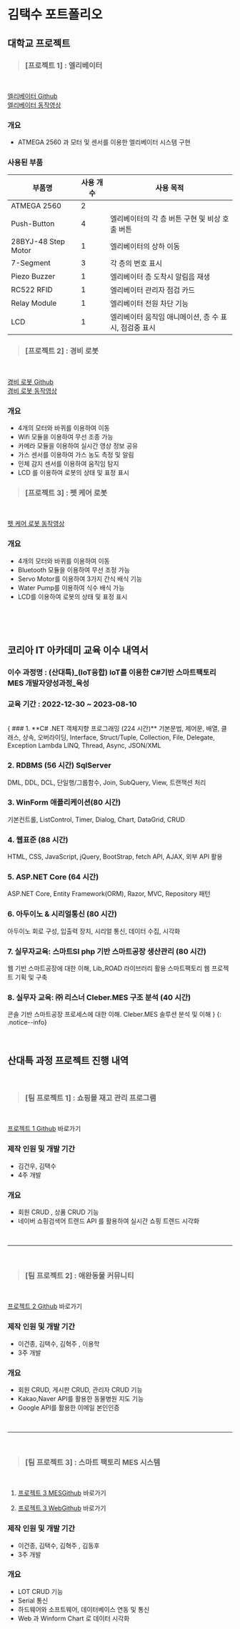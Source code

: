 # **김택수 포트폴리오**

## **대학교 프로젝트**

>### **[프로젝트 1] : 엘리베이터**
<br>

[엘리베이터 Github] <br>
[엘리베이터 동작영상]

### **개요**
- ATMEGA 2560 과 모터 및 센서를 이용한 엘리베이터 시스템 구현



### **사용된 부품**
<table>
  <thead>
    <tr>
      <th>부품명</th>
      <th>사용 개수  </th>
      <th>사용 목적</th>
    </tr>
  </thead>
  <tbody>
    <tr>
      <td>ATMEGA 2560</td>
      <td>2</td>
      <td></td>
    </tr>
    <tr>
      <td>Push-Button</td>
      <td>4</td>
      <td>엘리베이터의 각 층 버튼 구현 및 비상 호출 버튼</td>
    </tr>
    <tr>
      <td>28BYJ-48 Step Motor</td>
      <td>1</td>
      <td>엘리베이터의 상하 이동</td>
    </tr>
    <tr>
      <td>7-Segment</td>
      <td>3</td>
      <td>각 층의 번호 표시</td>
    </tr>
    <tr>
      <td>Piezo Buzzer</td>
      <td>1</td>
      <td>엘리베이터 층 도착시 알림음 재생</td>
    </tr>
    <tr>
      <td>RC522 RFID</td>
      <td>1</td>
      <td>엘리베이터 관리자 점검 카드</td>
    </tr>
    <tr>
      <td>Relay Module</td>
      <td>1</td>
      <td>엘리베이터 전원 차단 기능</td>
    </tr>
    <tr>
      <td>LCD</td>
      <td>1</td>
      <td>엘리베이터 움직임 애니메이션, 층 수 표시, 점검중 표시</td>
    </tr>
  </tbody>
</table>




>### **[프로젝트 2] : 경비 로봇**
<br>

[경비 로봇 Github] <br>
[경비 로봇 동작영상]


### **개요**
- 4개의 모터와 바퀴를 이용하여 이동
- Wifi 모듈을 이용하여 무선 조종 가능
- 카메라 모듈을 이용하여 실시간 영상 정보 공유
- 가스 센서를 이용하여 가스 농도 측정 및 알림
- 인체 감지 센서를 이용하여 움직임 탐지
- LCD 를 이용하여 로봇의 상태 및 표정 표시
  
>### **[프로젝트 3] : 펫 케어 로봇**
<br>

[펫 케어 로봇 동작영상]

### **개요**
- 4개의 모터와 바퀴를 이용하여 이동
- Bluetooth 모듈을 이용하여 무선 조정 가능
- Servo Motor를 이용하여 3가지 간식 배식 기능
- Water Pump를 이용하여 식수 배식 가능
- LCD를 이용하여 로봇의 상태 및 표정 표시

<br><br><br>


## **코리아 IT 아카데미 교육 이수 내역서**


### **이수 과정명** : (산대특)_(IoT융합) IoT를 이용한 C#기반 스마트팩토리 MES 개발자양성과정_육성

### **교육 기간** : 2022-12-30 ~ 2023-08-10

<br>
{
### 1.  **C# .NET 객체지향 프로그래밍 (224 시간)**
기본문법, 제어문, 배열, 클래스, 상속, 오버라이딩, Interface, Struct/Tuple, Collection, File, Delegate, Exception Lambda LINQ, Thread, Async, JSON/XML

### 2. **RDBMS (56 시간)  SqlServer**

DML, DDL, DCL, 단일행/그룹함수, Join, SubQuery, View, 트랜잭션 처리

### 3. **WinForm 애플리케이션(80 시간)**  

기본컨트롤, ListControl, Timer, Dialog, Chart, DataGrid, CRUD


### 4. **웹표준 (88 시간)**

HTML, CSS, JavaScript, jQuery, BootStrap, fetch API, AJAX, 외부 API 활용

### 5. **ASP.NET Core (64 시간)**

ASP.NET Core, Entity Framework(ORM), Razor, MVC, Repository 패턴


### 6. **아두이노 & 시리얼통신 (80 시간)**

아두이노 회로 구성, 입출력 장치, 시리얼 통신, 데이터 수집, 시각화


### 7. **실무자교육: 스마트SI php 기반 스마트공장 생산관리  (80 시간)**

웹 기반 스마트공장에 대한 이해, Lib_ROAD 라이브러리 활용 스마트팩토리 웹 프로젝트 기획 및 구축

### 8. **실무자 교육: ㈜ 리스너  Cleber.MES 구조 분석  (40 시간)**
    
콘솔 기반 스마트공장 프로세스에 대한 이해. Cleber.MES 솔루션 분석 및 이해
}
{: .notice--info}

<br>

## **산대특 과정 프로젝트 진행 내역**

<br>

>### **[팀 프로젝트 1] : 쇼핑몰 재고 관리 프로그램**
<br>

[프로젝트 1 Github] 바로가기

### **제작 인원 및 개발 기간**
* 김건우, 김택수
* 4주 개발


### **개요**
- 회원 CRUD , 상품 CRUD 기능
- 네이버 쇼핑검색어 트렌드 API 를 활용하여 실시간 쇼핑 트렌드 시각화




  



<br>

---
<br>

>### **[팀 프로젝트 2] : 애완동물 커뮤니티** 
<br>

[프로젝트 2 Github] 바로가기

### **제작 인원 및 개발 기간**
* 이건종, 김택수, 김혁주 , 이용학
* 3주 개발


### **개요**
- 회원 CRUD, 게시판 CRUD, 관리자 CRUD 기능
- Kakao,Naver API를 활용한 동물병원 지도 기능
- Google API를 활용한 이메일 본인인증

<br>

---
<br>

>### **[팀 프로젝트 3] : 스마트 팩토리 MES 시스템** 
<br>

1. [프로젝트 3 MESGithub] 바로가기

2. [프로젝트 3 WebGithub] 바로가기


### **제작 인원 및 개발 기간**
* 이건종, 김택수, 김혁주 , 김동후
* 3주 개발

### **개요**
- LOT CRUD 기능
- Serial 통신
- 하드웨어와 소프트웨어, 데이터베이스 연동 및 통신
- Web 과 Winform Chart 로 데이터 시각화










[프로젝트 1 Github]: https://github.com/Lateaksoo/Kimproject1#readme

[프로젝트 2 Github]: https://github.com/Lateaksoo/Dogcat#readme

[프로젝트 3 MESGithub]: https://github.com/Lateaksoo/FinalProject_Winform#readme
[프로젝트 3 WebGithub]: https://github.com/Lateaksoo/FinalProject_Winform#readme

[엘리베이터 Github]: https://github.com/Lateaksoo/Microprocesser/tree/master/elevator#readme
[엘리베이터 동작영상]: https://www.youtube.com/watch?v=zzhDEOv490g

[경비 로봇 동작영상]: https://www.youtube.com/watch?v=AkBHDlOqS5E&list=PLNyrIzGnNxFxcMQjr5qqN5z696XSvBnCz&index=2

[경비 로봇 Github]: https://github.com/Lateaksoo/Microprocesser/tree/master/microBot_GuardBot

[펫 케어 로봇 동작영상]: https://www.youtube.com/watch?v=1D4gklhfchY&list=PLNyrIzGnNxFxcMQjr5qqN5z696XSvBnCz&index=4
